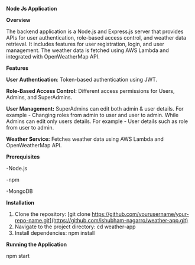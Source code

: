 **Node Js Application**

**Overview**

The backend application is a Node.js and Express.js server that provides APIs for user authentication, role-based access control, and weather data retrieval. It includes features for user registration, login, and user management. The weather data is fetched using AWS Lambda and integrated with OpenWeatherMap API.

**Features**

**User Authentication**: Token-based authentication using JWT.

**Role-Based Access Control:** Different access permissions for Users, Admins, and SuperAdmins.

**User Management:** SuperAdmins can edit both admin & user details. For example - Changing roles from admin to user and user to admin. While Admins can edit only users details. For example - User details such as role from user to admin.

**Weather Service:** Fetches weather data using AWS Lambda and OpenWeatherMap API.

**Prerequisites**

-Node.js

-npm

-MongoDB

**Installation**

1. Clone the repository: [git clone https://github.com/yourusername/your-repo-name.git](https://github.com/ishubham-nagarro/weather-app.git)
2. Navigate to the project directory: cd weather-app
3. Install dependencies: npm install

**Running the Application**

npm start
